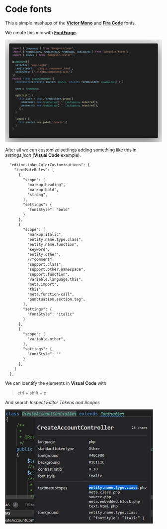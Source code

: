 # Code fonts

This a simple mashups of the **[Victor Mono](https://github.com/rubjo/victor-mono)** and **[Fira Code](https://github.com/tonsky/FiraCode)** fonts.

We create this mix with **[FontForge](https://fontforge.org/en-US/downloads/)**.

![Example](img/code.png)

After all we can customize settings adding something like this in *settings.json* (**Visual Code** example).

      "editor.tokenColorCustomizations": {
        "textMateRules": [
          {
            "scope": [
              "markup.heading",
              "markup.bold",
              "strong",
            ],
            "settings": {
              "fontStyle": "bold"
            }
          },
          {
            "scope": [
              "markup.italic",
              "entity.name.type.class",
              "entity.name.function",
              "keyword",
              "entity.other",
              //"comment",
              "support.class",
              "support.other.namespace",
              "support.function",
              "variable.language.this",
              "meta.import",
              "this",
              "meta.function-call",
              "punctuation.section.tag",
            ],
            "settings": {
              "fontStyle": "italic"
            }
          },
          {
            "scope": [
              "variable.other",
            ],
            "settings": {
              "fontStyle": ""
            }
          },
        ]
      },

We can identify the elements in **Visual Code** with 

> ctrl + shift + p

And search *Inspect Editor Tokens and Scopes* 

![Token](img/token.jpg)
